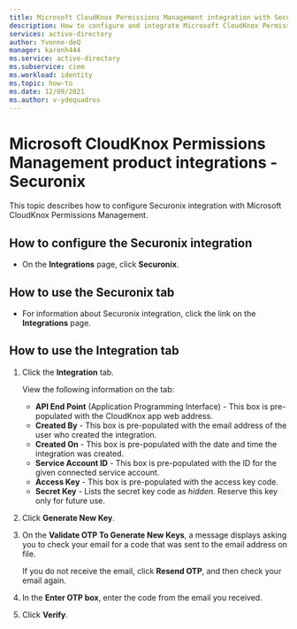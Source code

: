 ```yaml
---
title: Microsoft CloudKnox Permissions Management integration with Securonix 
description: How to configure and integrate Microsoft CloudKnox Permissions Management with Securonix.
services: active-directory
author: Yvonne-deQ
manager: karenh444
ms.service: active-directory
ms.subservice: ciem
ms.workload: identity
ms.topic: how-to
ms.date: 12/09/2021
ms.author: v-ydequadros
---
```


# Microsoft CloudKnox Permissions Management product integrations - Securonix

This topic describes how to configure Securonix integration with Microsoft CloudKnox Permissions Management.

## How to configure the Securonix integration

- On the **Integrations** page, click **Securonix**.

## How to use the Securonix tab

- For information about Securonix integration, click the link on the **Integrations** page.

## How to use the Integration tab

1. Click the **Integration** tab. 

   View the following information on the tab:

    - **API End Point** (Application Programming Interface) - This box is pre-populated with the CloudKnox app web address.
    - **Created By** - This box is pre-populated with the email address of the user who created the integration.
    - **Created On** - This box is pre-populated with the date and time the integration was created.
    - **Service Account ID** - This box is pre-populated with the ID for the given connected service account.
    - **Access Key** - This box is pre-populated with the access key code.
    - **Secret Key** - Lists the secret key code as *hidden*. Reserve this key only for future use.
2. Click **Generate New Key**.
3. On the **Validate OTP To Generate New Keys**, a message displays asking you to check your email for a code that was sent to the email address on file.

    If you do not receive the email, click **Resend OTP**, and then check your email again.
4. In the **Enter OTP box**, enter the code from the email you received.
5. Click **Verify**.

<!---## Next steps--->